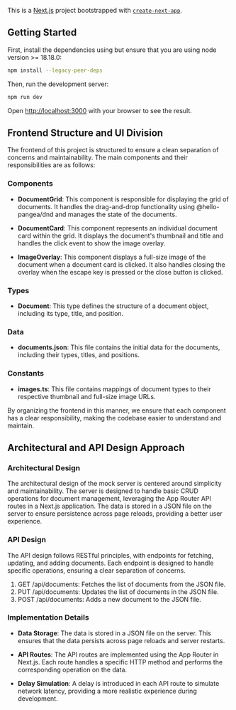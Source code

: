 This is a [Next.js](https://nextjs.org) project bootstrapped with [`create-next-app`](https://nextjs.org/docs/app/api-reference/cli/create-next-app).

## Getting Started

First, install the dependencies using but ensure that you are using node version >= 18.18.0:

```bash 
npm install --legacy-peer-deps
```

Then, run the development server:

```bash
npm run dev
```

Open [http://localhost:3000](http://localhost:3000) with your browser to see the result.

## Frontend Structure and UI Division

The frontend of this project is structured to ensure a clean separation of concerns and maintainability. The main components and their responsibilities are as follows:  
### Components

* **DocumentGrid**: This component is responsible for displaying the grid of documents. It handles the drag-and-drop functionality using @hello-pangea/dnd and manages the state of the documents.  


* **DocumentCard**: This component represents an individual document card within the grid. It displays the document's thumbnail and title and handles the click event to show the image overlay.


* **ImageOverlay**: This component displays a full-size image of the document when a document card is clicked. It also handles closing the overlay when the escape key is pressed or the close button is clicked.

### Types


* **Document**: This type defines the structure of a document object, including its type, title, and position.


### Data
* **documents.json**: This file contains the initial data for the documents, including their types, titles, and positions.

### Constants
* **images.ts**: This file contains mappings of document types to their respective thumbnail and full-size image URLs.


By organizing the frontend in this manner, we ensure that each component has a clear responsibility, making the codebase easier to understand and maintain.

## Architectural and API Design Approach

### Architectural Design
The architectural design of the mock server is centered around simplicity and maintainability. The server is designed to handle basic CRUD operations for document management, leveraging the App Router API routes in a Next.js application. The data is stored in a JSON file on the server to ensure persistence across page reloads, providing a better user experience.
### API Design
The API design follows RESTful principles, with endpoints for fetching, updating, and adding documents. Each endpoint is designed to handle specific operations, ensuring a clear separation of concerns.  

1. GET /api/documents: Fetches the list of documents from the JSON file.
2. PUT /api/documents: Updates the list of documents in the JSON file.
3. POST /api/documents: Adds a new document to the JSON file.

### Implementation Details
* **Data Storage**: The data is stored in a JSON file on the server. This ensures that the data persists across page reloads and server restarts.

* **API Routes**: The API routes are implemented using the App Router in Next.js. Each route handles a specific HTTP method and performs the corresponding operation on the data.

* **Delay Simulation**: A delay is introduced in each API route to simulate network latency, providing a more realistic experience during development.
